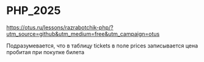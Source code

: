 # PHP_2025

https://otus.ru/lessons/razrabotchik-php/?utm_source=github&utm_medium=free&utm_campaign=otus

Подразумевается, что в таблицу tickets в поле prices записывается цена пробитая при покупке билета